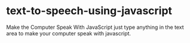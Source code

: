 # text-to-speech-using-javascript
Make the Computer Speak With JavaScript just type anything in the text area to make your computer speak with javascript.
